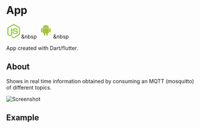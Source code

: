 # App
<img src="https://github.com/devicons/devicon/blob/master/icons/nodejs/nodejs-original.svg" title="NodeJs" alt="NodeJs" width="40" height="40"/>&nbsp
<img src="https://github.com/devicons/devicon/blob/master/icons/android/android-original-wordmark.svg" title="Android" alt="Android" width="40" height="40"/>&nbsp

App created with Dart/flutter.

## About

Shows in real time information obtained by consuming an MQTT (mosquitto) of different topics.

![Screenshot](https://user-images.githubusercontent.com/42185832/204399387-48ffcf36-1a4e-4901-9457-e7f5f10af5ad.png)


## Example
<a href="http://www.youtube.com/watch?feature=player_embedded&v=Ohf7kC_GaGo
" target="_blank">
